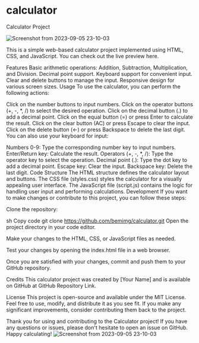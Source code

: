 # calculator
Calculator Project 

![Screenshot from 2023-09-05 23-10-03](https://github.com/beMimg/calculator/assets/126000960/d5815d5c-cdcf-419e-a101-4f32929e801a)

This is a simple web-based calculator project implemented using HTML, CSS, and JavaScript. You can check out the live preview here.

Features
Basic arithmetic operations: Addition, Subtraction, Multiplication, and Division.
Decimal point support.
Keyboard support for convenient input.
Clear and delete buttons to manage the input.
Responsive design for various screen sizes.
Usage
To use the calculator, you can perform the following actions:

Click on the number buttons to input numbers.
Click on the operator buttons (+, -, *, /) to select the desired operation.
Click on the decimal button (.) to add a decimal point.
Click on the equal button (=) or press Enter to calculate the result.
Click on the clear button (AC) or press Escape to clear the input.
Click on the delete button (←) or press Backspace to delete the last digit.
You can also use your keyboard for input:

Numbers 0-9: Type the corresponding number key to input numbers.
Enter/Return key: Calculate the result.
Operators (+, -, *, /): Type the operator key to select the operation.
Decimal point (.): Type the dot key to add a decimal point.
Escape key: Clear the input.
Backspace key: Delete the last digit.
Code Structure
The HTML structure defines the calculator layout and buttons.
The CSS file (styles.css) styles the calculator for a visually appealing user interface.
The JavaScript file (script.js) contains the logic for handling user input and performing calculations.
Development
If you want to make changes or contribute to this project, you can follow these steps:

Clone the repository:

sh
Copy code
git clone https://github.com/bemimg/calculator.git
Open the project directory in your code editor.

Make your changes to the HTML, CSS, or JavaScript files as needed.

Test your changes by opening the index.html file in a web browser.

Once you are satisfied with your changes, commit and push them to your GitHub repository.

Credits
This calculator project was created by [Your Name] and is available on GitHub at GitHub Repository Link.

License
This project is open-source and available under the MIT License. Feel free to use, modify, and distribute it as you see fit. If you make any significant improvements, consider contributing them back to the project.

Thank you for using and contributing to the Calculator project! If you have any questions or issues, please don't hesitate to open an issue on GitHub. Happy calculating!
![Screenshot from 2023-09-05 23-10-03](https://github.com/beMimg/calculator/assets/126000960/d5815d5c-cdcf-419e-a101-4f32929e801a)
